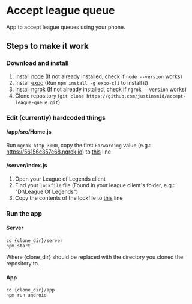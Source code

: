 # Accept league queue
App to accept league queues using your phone.

## Steps to make it work

### Download and install
1. Install [node](https://nodejs.org/en/download/) (If not already installed, check if `node --version` works)
2. Install [expo](https://expo.io/) (Run `npm install -g expo-cli` to install it)
3. Install [ngrok](https://ngrok.com/download) (If not already installed, check if `ngrok --version` works)
4. Clone repository (`git clone https://github.com/justinsmid/accept-league-queue.git`)

### Edit (currently) hardcoded things

#### /app/src/Home.js
Run `ngrok http 3000`, copy the first `Forwarding` value (e.g.: https://56156c357e68.ngrok.io) to [this](https://github.com/justinsmid/accept-league-queue/blob/3bcf51d8f431bcd2bb78c7e06931bdf076a7fc15/app/src/Home.js#L4) line

#### /server/index.js
1. Open your League of Legends client
2. Find your `lockfile` file (Found in your league client's folder, e.g.: "D:\League Of Legends")
3. Copy the contents of the lockfile to [this](https://github.com/justinsmid/accept-league-queue/blob/f54a76e13c4bb4ea7d1418485f64b1ce649bd73a/server/index.js#L8) line

### Run the app
#### Server
```console
cd {clone_dir}/server
npm start
```
Where {clone_dir} should be replaced with the directory you cloned the repository to.

#### App
```
cd {clone_dir}/app
npm run android
```

